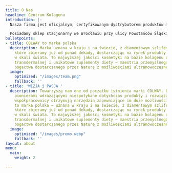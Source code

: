 ```yaml
---
title: O Nas
headline: Centrum Kolagenu
introduction: |-
  Nasza firma jest oficjalnym, certyfikowanym dystrybutorem produktów marki Colway.

  Posiadamy sklep stacjonarny we Wrocławiu przy ulicy Powstańców Śląskich 7a - w budynku Globis, oraz prowadzimy sprzedaż internetową, wszystkich produktów marki Colway, które obecnie znajdują się w ofercie producenta.
bulletpoints:
- title: COLWAY to marka polska
  description: Marka uznana w kraju i na świecie, z diamentowym szlifem doświadczeń,
    które zbieramy już od ponad dekady, dostarczając na rynek produkty innowacyjne
    w skali świata. To najwyższej jakości kosmetyki na bazie kolagenu o aktywności
    transdermalnej i unikatowe suplementy diety – maestria przemyślnego zespolenia
    bogactwa dostarczanego przez Naturę z możliwościami ultranowoczesnej technologii.
  image:
    optimized: "/images/team.png"
    fallback: ''
- title: 'WIZJA i PASJA '
  description: Towarzyszą nam one od początku istnienia marki COLWAY. Dzięki nim jesteśmy
    pionierami wdrażającymi niespotykane dotychczas produkty i rozwiązania, a nasi
    współpracownicy otrzymują narzędzia zapewniające im duże możliwości zarobkowe.COLWAY
    to marka polska – uznana w kraju i na świecie, z diamentowym szlifem doświadczeń,
    które zbieramy już od ponad dekady, dostarczając na rynek produkty innowacyjne
    w skali świata. To najwyższej jakości kosmetyki na bazie kolagenu o aktywności
    transdermalnej i unikatowe suplementy diety – maestria przemyślnego zespolenia
    bogactwa dostarczanego przez Naturę z możliwościami ultranowoczesnej technologii.
  image:
    optimized: "/images/promo.webp"
    fallback: ''
layout: about
menu:
  main:
    weight: 2

---
```

